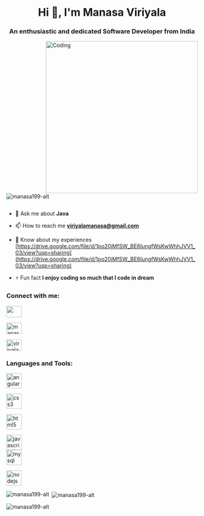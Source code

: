 <h1 align="center">Hi 👋, I'm Manasa Viriyala</h1>
<h3 align="center">An enthusiastic and dedicated Software Developer from India</h3>
<img align="right" width="400" alt="Coding" src="https://thumbs.dreamstime.com/z/business-woman-using-computer-illustrator-design-eps-47848624.jpg">
<p align="left"> <img src="https://komarev.com/ghpvc/?username=manasa199-alt&label=Profile%20views&color=0e75b6&style=flat" alt="manasa199-alt" /> </p>

<p align="left"> <a href="https://twitter.com/" target="blank"><img src="https://img.shields.io/twitter/follow/?logo=twitter&style=for-the-badge" alt="" /></a> </p>

- 💬 Ask me about **Java**

- 📫 How to reach me **viriyalamanasa@gmail.com**

- 📄 Know about my experiences [https://drive.google.com/file/d/1po20jMfSW_BE6IungfWsKwWhhJVV1_03/view?usp=sharing](https://drive.google.com/file/d/1po20jMfSW_BE6IungfWsKwWhhJVV1_03/view?usp=sharing)

- ⚡ Fun fact **I enjoy coding so much that I code in dream**

<h3 align="left">Connect with me:</h3>
<p align="left">
<a href="https://linkedin.com/in/manasa-viriyala-093288227" target="blank"><img align="center" src="https://tse3.mm.bing.net/th?id=OIP.ozDiSGJlUqI6815cRlJiNAHaHa&pid=Api&P=0&h=180" height="30" width="40" /></a>

<a href="https://www.leetcode.com/manasa-viriyala" target="blank"><img align="center" src="https://nil1729.github.io/LEETCODE-001/images/logo.png" alt="manasa-viriyala" height="30" width="40" /></a>

<a href="https://auth.geeksforgeeks.org/user/viriyalamanasa" target="blank"><img align="center" src="https://media.geeksforgeeks.org/wp-content/uploads/20210702175749/20210702175652.gif" alt="viriyalamanasa" height="30" width="40" /></a>
</p>

<h3 align="left">Languages and Tools:</h3>

<p align="left"> <a href="https://angular.io" target="_blank" rel="noreferrer">
 <img src="https://tse3.mm.bing.net/th?id=OIP.liYbsPpCk8BCLhNs9R9Z4wHaE8&pid=Api&P=0&h=180" alt="angularjs" width="40" height="40"/> 

</a> <a href="https://www.w3schools.com/css/" target="_blank" rel="noreferrer"> 
<img src="https://1000marcas.net/wp-content/uploads/2021/02/CSS-Logo.png" alt="css3" width="40" height="40"/> </a> 

<a href="https://www.w3.org/html/" target="_blank" rel="noreferrer"> <img src="https://pixelmechanics.com.sg/wp-content/uploads/2019/06/html5-logo-for-web-development.png" alt="html5" width="40" height="40"/> </a> 

<a href="https://developer.mozilla.org/en-US/docs/Web/JavaScript" target="_blank" rel="noreferrer"> 
<img src="https://tse3.mm.bing.net/th?id=OIP.gA_JbpMuWmmz6VvfJvGmQwHaIB&pid=Api&P=0&h=180" alt="javascript" width="40" height="40"/> </a> <br>
<a href="https://www.mysql.com/" target="_blank" rel="noreferrer"> <img src="https://tse3.mm.bing.net/th?id=OIP.-UxRkS1XKkPRaBTG5aGVSAHaHa&pid=Api&P=0&h=180" alt="mysql" width="40" height="40"/> </a>

 <a href="https://www.java.com/en/" target="_blank" rel="noreferrer"> <img src="https://tse4.mm.bing.net/th?id=OIP.cR9lTZZuKdpXY5nMjYc6ngHaMg&pid=Api&P=0&h=180" alt="nodejs" width="40" height="40"/> </a> </p>

<p><img align="left" src="https://github-readme-stats.vercel.app/api/top-langs?username=manasa199-alt&show_icons=true&locale=en&layout=compact" alt="manasa199-alt" /></p>

<p>&nbsp;<img align="center" src="https://github-readme-stats.vercel.app/api?username=manasa199-alt&show_icons=true&locale=en" alt="manasa199-alt" /></p>

<p><img align="center" src="https://github-readme-streak-stats.herokuapp.com/?user=manasa199-alt&" alt="manasa199-alt" /></p>
